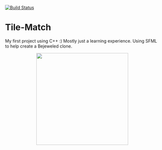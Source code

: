 [![Build Status](https://travis-ci.org/mitchmcdee/Tile-Match.svg?branch=master)](https://travis-ci.org/mitchmcdee/Tile-Match)

# Tile-Match
My first project using C++ :) Mostly just a learning experience. Using SFML to help create a Bejeweled clone.

<p align="center"><img src="https://s22.postimg.org/704grf80x/Screen_Shot_2016_11_15_at_3_22_47_pm.png" width="300"></p>